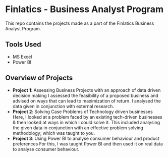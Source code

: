 # Finlatics - Business Analyst Program
This repo contains the projects made as a part of the Finlatics Business Analyst Program.

## Tools Used
- MS Excel
- Power BI

## Overview of Projects
- **Project 1**: Assessing Business Projects with an approach of data driven decision making
    I assessed the feasibility of a proposed business and advised on ways that can lead to maximization of return. I analysed the data given in conjunction with external research. 
- **Project 2**: Solving Case Problems of Technology driven businesses
    Here, I looked at a problem  faced by an existing tech-driven businesses & then looked at ways in which I could solve it. This included analysing the given data in conjunction with an effective problem solving methodology; which was taught to you. 
- **Project 3**: Using Power BI to analyse consumer behaviour and product preferences
    For this, I was taught Power BI and then used it on real data to analyse consumer behaviour.
